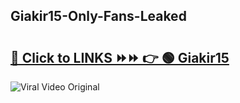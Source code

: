 
 ## Giakir15-Only-Fans-Leaked

# <h2><a href="https://clipsfans.com/Giakir15&ref=git">🔗 Click to LINKS ⏩⏩ 👉 🟢 Giakir15 </a></h2>

<a href="https://clipsfans.com/Giakir15&ref=git" rel="nofollow" data-target="animated-image.originalLink"><img src="https://i.ibb.co.com/xMMVF88/686577567.gif" alt="Viral Video Original" style="max-width: 100%; display: inline-block;" data-target="animated-image.originalImage"></a>
